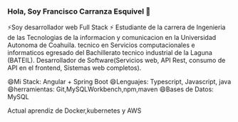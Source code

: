 ### Hola, Soy Francisco Carranza Esquivel 👋

<!--
**Carranza12/Carranza12** is a ✨ _special_ ✨ repository because its `README.md` (this file) appears on your GitHub profile.

Here are some ideas to get you started:

- 🔭 I’m currently working on ...
- 🌱 I’m currently learning ...
- 👯 I’m looking to collaborate on ...
- 🤔 I’m looking for help with ...
- 💬 Ask me about ...
- 📫 How to reach me: ...
- 😄 Pronouns: ...
- ⚡ Fun fact: ...
-->
⚡Soy desarrollador web Full Stack ⚡
Estudiante de la carrera de Ingenieria de las Tecnologias de la informacion y comunicacion en la Universidad Autonoma de Coahuila.
tecnico en Servicios computacionales e informaticos egresado del Bachillerato tecnico industrial de la Laguna (BATEIL).
Desarrollador de Software(Servicios web, API Rest, consumo de API en el frontend, Sistemas web completos).

😄Mi Stack: Angular + Spring Boot
😄Lenguajes: Typescript, Javascript, java 
😄herramientas: Git,MySQLWorkbench,npm,maven
😄Bases de Datos: MySQL

Actual aprendiz de Docker,kubernetes y AWS
